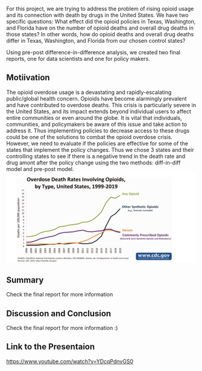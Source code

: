 For this project, we are trying to address the problem of rising opioid usage and its connection with death by drugs in the United States. We have two specific questions: What effect did the opioid policies in Texas, Washington, and Florida have on the number of opioid deaths and overall drug deaths in those states? In other words, how do opioid deaths and overall drug deaths differ in Texas, Washington, and Florida from our chosen control states?

Using pre-post difference-in-difference analysis, we created two final reports, one for data scientists and one for policy makers.


## Motiivation
The opioid overdose usage is a devastating and rapidly-escalating public/global health concern. Opioids have become alarmingly prevalent and have contributed to overdose deaths. This crisis is particularly severe in the United States, and its impact extends beyond individual users to affect entire communities or even around the globe. It is vital that individuals, communities, and policymakers be aware of this issue and take action to address it. Thus implementing policies to decrease access to these drugs could be one of the solutions to combat the opioid overdose crisis. However, we need to evaluate if the policies are effective for some of the states that implement the policy changes. Thus we chose 3 states and their controlling states to see if there is a negative trend in the death rate and drug amont after the policy change using the two methods: diff-in-diff model and pre-post model.
![alt text](https://github.com/belladu0201/Images_Beibei/blob/main/Screen%20Shot%202022-12-09%20at%206.16.51%20PM.png)

## Summary
Check the final report for more information
## Discussion and Conclusion
Check the final report for more information :)


## Link to the Presentaion
https://www.youtube.com/watch?v=YDcqPdnvGS0
